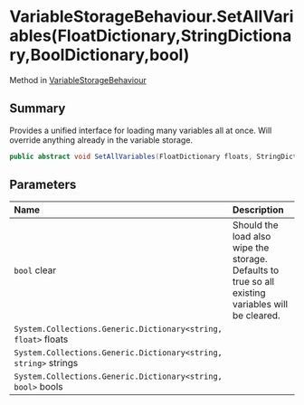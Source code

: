# VariableStorageBehaviour.SetAllVariables(FloatDictionary,StringDictionary,BoolDictionary,bool)

Method in [VariableStorageBehaviour](/docs/api/csharp/yarn.unity.variablestoragebehaviour.md)

## Summary


Provides a unified interface for loading many variables all at once.
Will override anything already in the variable storage.


```csharp
public abstract void SetAllVariables(FloatDictionary floats, StringDictionary strings, BoolDictionary bools, bool clear = true);
```

## Parameters

|Name|Description|
|:---|:---|
|`bool` clear|Should the load also wipe the storage. Defaults to true so all existing variables will be cleared.|
|`System.Collections.Generic.Dictionary<string, float>` floats||
|`System.Collections.Generic.Dictionary<string, string>` strings||
|`System.Collections.Generic.Dictionary<string, bool>` bools||

